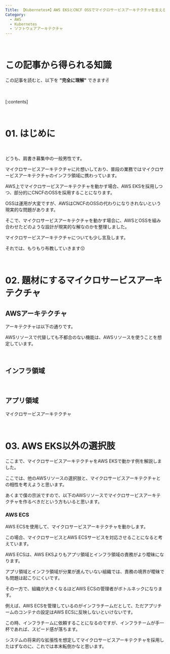 ```yaml
---
Title: 【Kubernetes☸️】AWS EKSとCNCF OSSでマイクロサービスアーキテクチャを支えるインフラ設計プラクティス
Category:
  - AWS
  - Kubernetes
  - ソフトウェアアーキテクチャ
---
```


<br>

# この記事から得られる知識

この記事を読むと、以下を **"完全に理解"** できます✌️

<br>

[:contents]

<br>

# 01. はじめに

<br>

どうも、肩書き募集中の一般男性です。

マイクロサービスアーキテクチャに片想いしており、普段の業務ではマイクロサービスアーキテクチャのインフラ領域に携わっています。

AWS上でマイクロサービスアーキテクチャを動かす場合、AWS EKSを採用しつつ、部分的にCNCFのOSSを採用することになります。

OSSは運用が大変ですが、AWSはCNCFのOSSの代わりになりきれないという現実的な問題があります。

そこで、マイクロサービスアーキテクチャを動かす場合に、AWSとOSSを組み合わせたどのような設計が現実的な解なのかを整理しました。

マイクロサービスアーキテクチャについても少し言及します。

それでは、もりもり布教していきます😗

<br>

# 02. 題材にするマイクロサービスアーキテクチャ

## AWSアーキテクチャ

アーキテクチャは以下の通りです。

AWSリソースで代替しても不都合のない機能は、AWSリソースを使うことを想定しています。

<br>

## インフラ領域

<br>

## アプリ領域

マイクロサービスアーキテクチャ

<br>

# 03. AWS EKS以外の選択肢

ここまで、マイクロサービスアーキテクチャをAWS EKSで動かす例を解説しました。

ここでは、他のAWSリソースの選択肢と、マイクロサービスアーキテクチャとの相性を考えようと思います。

あくまで僕の宗派ですので、以下のAWSリソースでマイクロサービスアーキテクチャを作るべきだという方もいると思います。

### AWS ECS

AWS ECSを使用して、マイクロサービスアーキテクチャを動かします。

この場合、マイクロサービスとAWS ECSサービスを対応させることになると考えています。

AWS ECSは、AWS EKSよりもアプリ領域とインフラ領域の責務がより曖昧になります。

アプリ領域とインフラ領域が分業が進んでいない組織では、責務の境界が曖昧でも問題は起こりにくいです。

その一方で、組織が大きくなるほどAWS ECSの管理者がボトルネックになります。

例えば、AWS ECSを管理しているのがインフラチームだとして、ただアプリチームのコンテナの設定はAWS ECSに反映しないといけないです。

この時、インフラチームに依頼することになるのですが、インフラチームが手一杯であれば、スピード感が落ちます。

システムの将来的な拡張性を想定してマイクロサービスアーキテクチャを採用したはずなのに、これでは本末転倒かなと思います。

<br>
